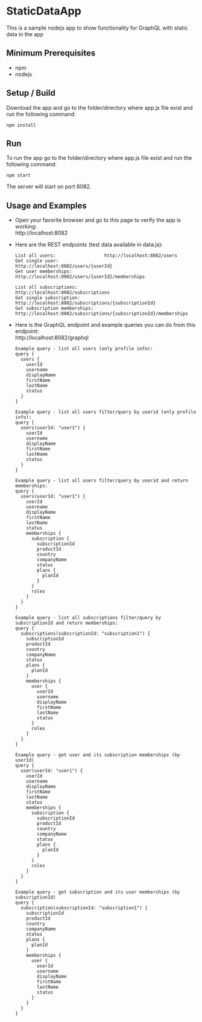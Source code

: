 # StaticDataApp

This is a sample nodejs app to show functionality for GraphQL with static data in the app

## Minimum Prerequisites

* npm
* nodejs

## Setup / Build

Download the app and go to the folder/directory where app.js file exist and run the following command:

```
npm install
```

## Run

To run the app go to the folder/directory where app.js file exist and run the following command:

```
npm start
```

The server will start on port 8082.  
   
  
## Usage and Examples

* Open your favorite browser and go to this page to verify the app is working:  
  http://localhost:8082

* Here are the REST endpoints (test data available in data.js):
    ```
    List all users:                  http://localhost:8082/users
    Get single user:                 http://localhost:8082/users/{userId}
    Get user memberships:            http://localhost:8082/users/{userId}/memberships

    List all subscriptions:          http://localhost:8082/subscriptions
    Get single subscription:         http://localhost:8082/subscriptions/{subscriptionId}
    Get subscription memberships:    http://localhost:8082/subscriptions/{subscriptionId}/memberships
    ```
  
* Here is the GraphQL endpoint and example queries you can do from this endpoint:  
  http://localhost:8082/graphql
  
	```
    Example query - list all users (only profile info): 
    query {
      users {
        userId
        username
        displayName
        firstName
        lastName
        status
      }
    }
	```
	```
    Example query - list all users filter/query by userid (only profile info):
    query {
      users(userId: "user1") {
        userId
        username
        displayName
        firstName
        lastName
        status
      }
    }
	```
	```
    Example query - list all users filter/query by userid and return memberships:
    query {
      users(userId: "user1") {
        userId
        username
        displayName
        firstName
        lastName
        status
        memberships {
          subscription {
            subscriptionId
            productId
            country
            companyName
            status
            plans {
              planId
            } 
          }
          roles
        }
      }
    }
	```
	```
    Example query - list all subscriptions filter/query by subscriptionId and return memberships:
    query {
      subscriptions(subscriptionId: "subscription1") {
        subscriptionId
        productId
        country
        companyName
        status
        plans {
          planId
        }
        memberships {
          user {
            userId
            username
            displayName
            firstName
            lastName
            status
          }
          roles
        }
      }
    }
	```
	```
    Example query - get user and its subscription memberships (by userId)
    query {
      user(userId: "user1") {
        userId
        username
        displayName
        firstName
        lastName
        status
        memberships {
          subscription {
            subscriptionId
            productId
            country
            companyName
            status
            plans {
              planId
            } 
          }
          roles
        }
      }
    }
	```
	```
    Example query - get subscription and its user memberships (by subscriptionId)
    query {
      subscription(subscriptionId: "subscription1") {
        subscriptionId
        productId
        country
        companyName
        status
        plans {
          planId
        }
        memberships {
          user {
            userId
            username
            displayName
            firstName
            lastName
            status
          }
        }
      }
    }	
	```
